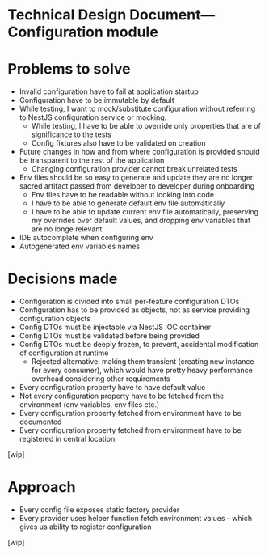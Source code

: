 # Technical Design Document—Configuration module

# Problems to solve

* Invalid configuration have to fail at application startup
* Configuration have to be immutable by default
* While testing, I want to mock/substitute configuration without referring to NestJS configuration service or mocking.
  * While testing, I have to be able to override only properties that are of significance to the tests
  * Config fixtures also have to be validated on creation
* Future changes in how and from where configuration is provided should be transparent to the rest of the
  application
  * Changing configuration provider cannot break unrelated tests 
* Env files should be so easy to generate and update they are no longer sacred artifact passed from developer to developer during onboarding 
  * Env files have to be readable without looking into code
  * I have to be able to generate default env file automatically
  * I have to be able to update current env file automatically, preserving my overrides over default values, and dropping env variables that are no longe relevant
* IDE autocomplete when configuring env
* Autogenerated env variables names

# Decisions made

* Configuration is divided into small per-feature configuration DTOs
* Configuration has to be provided as objects, not as service providing configuration objects
* Config DTOs must be injectable via NestJS IOC container
* Config DTOs must be validated before being provided
* Config DTOs must be deeply frozen, to prevent, accidental modification of configuration at runtime
    * Rejected alternative: making them transient (creating new instance for every consumer), which would have pretty
      heavy performance overhead considering other requirements
* Every configuration property have to have default value
* Not every configuration property have to be fetched from the environment (env variables, env files etc.)
* Every configuration property fetched from environment have to be documented
* Every configuration property fetched from environment have to be registered in central location

[wip]

# Approach
* Every config file exposes static factory provider
* Every provider uses helper function fetch environment values - which gives us ability to register configuration

[wip]



